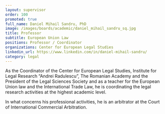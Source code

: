 ```yaml
---
layout: supervisor
order: 100
promoted: true
full_name: Daniel Mihail Sandru, PhD
image: /images/boards/academic/daniel_mihail_sandru_sq.jpg
title: Professor
subtitle: European Union Law
positions: Professor / Coordinator
organizations: Center for European Legal Studies
linkedin_url: https://www.linkedin.com/in/daniel-mihail-sandru/
category: legal
---
```

As the Coordinator of the Center for European Legal Studies, Institute for Legal Research “Andrei Radulescu”, The Romanian Academy and the President of the Legal Sciences Society and as a teacher for the European Union law and the International Trade Law, he is coordinating the legal research activities at the highest academic level.

In what concerns his professional activities, he is an arbitrator at the Court of International Commercial Arbitration.
